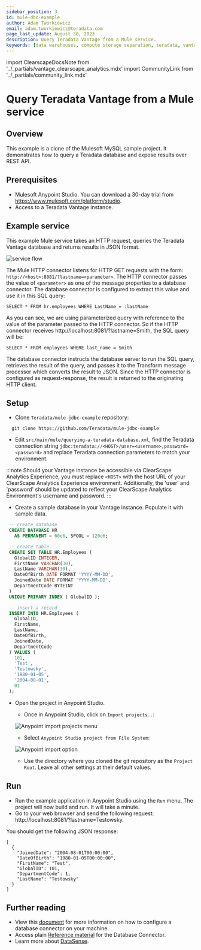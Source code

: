 ```yaml
---
sidebar_position: 3
id: mule-dbc-example
author: Adam Tworkiewicz
email: adam.tworkiewicz@teradata.com
page_last_update: August 30, 2023
description: Query Teradata Vantage from a Mule service.
keywords: [data warehouses, compute storage separation, teradata, vantage, cloud data platform, object storage, business intelligence, enterprise analytics, Mule, JDBC, microservices]
---
```


import ClearscapeDocsNote from '../_partials/vantage_clearscape_analytics.mdx'
import CommunityLink from '../_partials/community_link.mdx'

# Query Teradata Vantage from a Mule service

## Overview

This example is a clone of the Mulesoft MySQL sample project.
It demonstrates how to query a Teradata database and expose results over REST API.

## Prerequisites

* Mulesoft Anypoint Studio. You can download a 30-day trial from https://www.mulesoft.com/platform/studio.
* Access to a Teradata Vantage instance.

<ClearscapeDocsNote />

## Example service

This example Mule service takes an HTTP request, queries the Teradata Vantage database and returns results in JSON format.

![service flow](../images/flow.png)

The Mule HTTP connector listens for HTTP GET requests with the form: `http://<host>:8081/?lastname=<parameter>`.
The HTTP connector passes the value of `<parameter>` as one of the message properties to a database connector.
The database connector is configured to extract this value and use it in this SQL query:

```
SELECT * FROM hr.employees WHERE LastName = :lastName
```

As you can see, we are using parameterized query with reference to the value of the parameter passed to the HTTP connector.
So if the HTTP connector receives http://localhost:8081/?lastname=Smith, the SQL query will be:

```
SELECT * FROM employees WHERE last_name = Smith
```

The database connector instructs the database server to run the SQL query, retrieves the result of the query, and passes it to the Transform message processor which converts the result to JSON.
Since the HTTP connector is configured as request-response, the result is returned to the originating HTTP client.

## Setup

* Clone `Teradata/mule-jdbc-example` repository:
```
  git clone https://github.com/Teradata/mule-jdbc-example
```

* Edit `src/main/mule/querying-a-teradata-database.xml`, find the Teradata connection string `jdbc:teradata://<HOST>/user=<username>,password=<password>` and replace Teradata connection parameters to match your environment.

:::note
Should your Vantage instance be accessible via ClearScape Analytics Experience, you must replace `<HOST>` with the host URL of your ClearScape Analytics Experience environment. Additionally, the 'user' and 'password' should be updated to reflect your ClearScape Analytics Environment's username and password.
:::

* Create a sample database in your Vantage instance.
Populate it with sample data.

```sql
 -- create database
 CREATE DATABASE HR
   AS PERMANENT = 60e6, SPOOL = 120e6;

 -- create table
 CREATE SET TABLE HR.Employees (
   GlobalID INTEGER,
   FirstName VARCHAR(30),
   LastName VARCHAR(30),
   DateOfBirth DATE FORMAT 'YYYY-MM-DD',
   JoinedDate DATE FORMAT 'YYYY-MM-DD',
   DepartmentCode BYTEINT
 )
 UNIQUE PRIMARY INDEX ( GlobalID );

 -- insert a record
 INSERT INTO HR.Employees (
   GlobalID,
   FirstName,
   LastName,
   DateOfBirth,
   JoinedDate,
   DepartmentCode
 ) VALUES (
   101,
   'Test',
   'Testowsky',
   '1980-01-05',
   '2004-08-01',
   01
 );
```

* Open the project in Anypoint Studio.
    * Once in Anypoint Studio, click on `Import projects..`:

    ![Anypoint import projects menu](../images/anypoint.import.projects.png)

    * Select `Anypoint Studio project from File System`:

    ![Anypoint import option](../images/select.import.option.png)

    * Use the directory where you cloned the git repository as the `Project Root`. Leave all other settings at their default values.

## Run

* Run the example application in Anypoint Studio using the `Run` menu.
The project will now build and run. It will take a minute.
* Go to your web browser and send the following request: http://localhost:8081/?lastname=Testowsky.

You should get the following JSON response:


```
[
  {
    "JoinedDate": "2004-08-01T00:00:00",
    "DateOfBirth": "1980-01-05T00:00:00",
    "FirstName": "Test",
    "GlobalID": 101,
    "DepartmentCode": 1,
    "LastName": "Testowsky"
  }
]
```

## Further reading

* View this [document](http://www.mulesoft.org/documentation/display/current/Database+Connector) for more information on how to configure a database connector on your machine.
* Access plain [Reference material](http://www.mulesoft.org/documentation/display/current/Database+Connector+Reference) for the Database Connector.
* Learn more about [DataSense](http://www.mulesoft.org/documentation/display/current/DataSense).

<CommunityLink />
